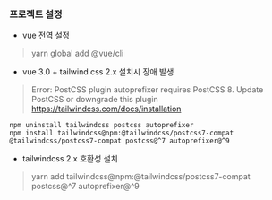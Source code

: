 ### 프로젝트 설정
- vue 전역 설정
 > yarn global add @vue/cli

- vue 3.0 + tailwind css 2.x 설치시 장애 발생
 > Error: PostCSS plugin autoprefixer requires PostCSS 8. Update PostCSS or downgrade this plugin
 > https://tailwindcss.com/docs/installation 
```
npm uninstall tailwindcss postcss autoprefixer
npm install tailwindcss@npm:@tailwindcss/postcss7-compat @tailwindcss/postcss7-compat postcss@^7 autoprefixer@^9
```


- tailwindcss 2.x 호환성 설치
 > yarn add tailwindcss@npm:@tailwindcss/postcss7-compat postcss@^7 autoprefixer@^9
 
 
